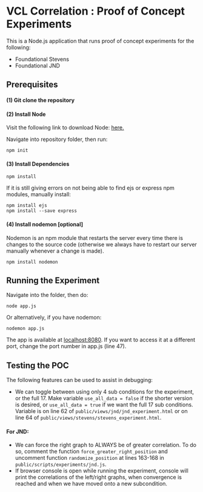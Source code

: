 # VCL Correlation : Proof of Concept Experiments

This is a Node.js application that runs proof of concept experiments for the following:

- Foundational Stevens
- Foundational JND

## Prerequisites

#### (1) Git clone the repository
#### (2) Install Node

Visit the following link to download Node: [here.](https://nodejs.org/en/)

Navigate into repository folder, then run:
```
npm init
```

#### (3) Install Dependencies

```
npm install
```

If it is still giving errors on not being able to find ejs or express npm modules, manually install:

```
npm install ejs
npm install --save express
```

#### (4) Install nodemon [optional]

Nodemon is an npm module that restarts the server every time there is changes to the source code (otherwise we always have to restart our server manually whenever a change is made). 

```
npm install nodemon
```

## Running the Experiment

Navigate into the folder, then do:

```
node app.js
```

Or alternatively, if you have nodemon:

```
nodemon app.js
```

The app is available at [localhost:8080](localhost:8080). If you want to access it at a different port, change the port number in app.js (line 47). 

## Testing the POC

The following features can be used to assist in debugging:
- We can toggle between using only 4 sub conditions for the experiment, or the full 17. Make variable `use_all_data = false` if the shorter version is desired, or `use_all_data = true` if we want the full 17 sub conditions. Variable is on line 62 of `public/views/jnd/jnd_experiment.html` or on line 64 of `public/views/stevens/stevens_experiment.html`.

#### For JND: 
- We can force the right graph to ALWAYS be of greater correlation. To do so, comment the function `force_greater_right_position` and uncomment function `randomize_position` at lines 163-168 in `public/scripts/experiments/jnd.js`.
- If browser console is open while running the experiment, console will print the correlations of the left/right graphs, when convergence is reached and when we have moved onto a new subcondition. 
